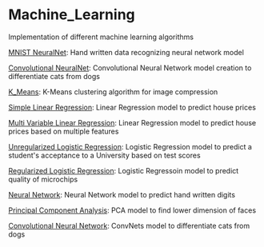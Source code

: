 # Machine_Learning

Implementation of different machine learning algorithms

[MNIST NeuralNet](NeuralNet_Python): Hand written data recognizing neural network model

[Convolutional NeuralNet](ConvNets): Convolutional Neural Network model creation to differentiate cats from dogs

[K_Means](Machine_Learning_Projects/KMeans/): K-Means clustering algorithm for image compression

[Simple Linear Regression](Machine_Learning_Projects/Linear_Regression/Single-variable/): Linear Regression model to predict house prices

[Multi Variable Linear Regression](Machine_Learning_Projects/Linear_Regression/Multi-variable/): Linear Regression model to predict house prices based on multiple features 

[Unregularized Logistic Regression](Machine_Learning_Projects/Logistic_Regression/Logistic_Regression/): Logistic Regression model to predict a student's acceptance to a University based on test scores

[Regularized Logistic Regression](Machine_Learning_Projects/Logistic_Regression/Regularized_Logistic_Regression/): Logistic Regressoin model to predict quality of microchips

[Neural Network](Machine_Learning_Projects/Neural_Network/): Neural Network model to predict hand written digits

[Principal Component Analysis](Machine_Learning_Projects/PCA/): PCA model to find lower dimension of faces

[Convolutional Neural Network](ConvNets/): ConvNets model to differentiate cats from dogs
